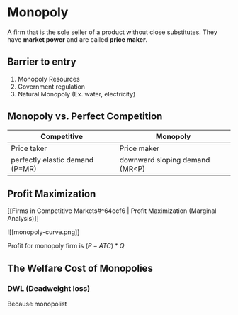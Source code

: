 # Monopoly

A firm that is the sole seller of a product without close substitutes. They have **market power** and are called **price maker**. 

## Barrier to entry

1. Monopoly Resources
2. Government regulation
3. Natural Monopoly (Ex. water, electricity)

## Monopoly vs. Perfect Competition

| Competitive | Monopoly |
| ----------- | -------- |
| Price taker | Price maker |
| perfectly elastic demand (P=MR) | downward sloping demand (MR<P) |


## Profit Maximization

[[Firms in Competitive Markets#^64ecf6 | Profit Maximization (Marginal Analysis)]]

![[monopoly-curve.png]]

Profit for monopoly firm is $(P - ATC) * Q$

## The Welfare Cost of Monopolies

### DWL (Deadweight loss)

Because monopolist 
